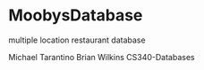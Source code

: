 # MoobysDatabase
multiple location restaurant database

Michael Tarantino
Brian Wilkins
CS340-Databases
